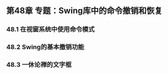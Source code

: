 ## 第48章 专题：Swing库中的命令撤销和恢复



### 48.1 在视窗系统中使用命令模式



### 48.2 Swing的基本撤销功能



### 48.3 一休论禅的文字框



